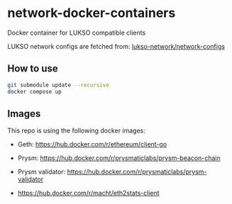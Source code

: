 # network-docker-containers

Docker container for LUKSO compatible clients

LUKSO network configs are fetched from: [lukso-network/network-configs](https://github.com/lukso-network/network-configs)

## How to use

```sh
git submodule update --recursive
docker compose up
```

## Images

This repo is using the following docker images:

- Geth: https://hub.docker.com/r/ethereum/client-go
- Prysm: https://hub.docker.com/r/prysmaticlabs/prysm-beacon-chain
- Prysm validator: https://hub.docker.com/r/prysmaticlabs/prysm-validator

- https://hub.docker.com/r/macht/eth2stats-client

